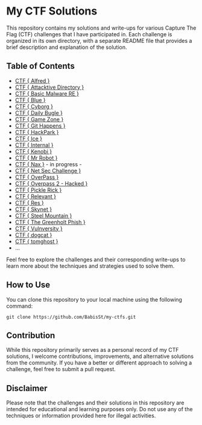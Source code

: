 # My CTF Solutions

This repository contains my solutions and write-ups for various Capture The Flag (CTF) challenges that I have participated in. Each challenge is organized in its own directory, with a separate README file that provides a brief description and explanation of the solution.

## Table of Contents

- [CTF { Alfred }](https://github.com/BabisSt/my-ctfs/blob/main/CTF%20%7B%20Alfred%20%7D.md)
- [CTF { Attacktive Directory }](https://github.com/BabisSt/my-ctfs/blob/main/CTF%20%7B%20Attacktive%20Directory%20%7D.md)
- [CTF { Basic Malware RE }](https://github.com/BabisSt/my-ctfs/blob/main/CTF%20%7BBasic%20Malware%20RE%7D.md)
- [CTF { Blue }](https://github.com/BabisSt/my-ctfs/blob/main/CTF%20%7B%20Blue%20%7D.md)
- [CTF { Cyborg }](https://github.com/BabisSt/my-ctfs/blob/main/CTF%20%7B%20Cyborg%20%7D.md)
- [CTF { Daily Bugle }](https://github.com/BabisSt/my-ctfs/blob/main/CTF%20%7B%20Daily%20Bugle%20%7D.md)
- [CTF { Game Zone }](https://github.com/BabisSt/my-ctfs/blob/main/CTF%20%7B%20Game%20Zone%20%7D.md)
- [CTF { Git Happens }](https://github.com/BabisSt/my-ctfs/blob/main/CTF%20%7B%20Git%20Happens%20%7D.md)
- [CTF { HackPark }](https://github.com/BabisSt/my-ctfs/blob/main/CTF%20%7B%20HackPark%20%7D.md)
- [CTF { Ice }](https://github.com/BabisSt/my-ctfs/blob/main/CTF%20%7B%20Ice%20%7D.md)
- [CTF { Internal }](https://github.com/BabisSt/my-ctfs/blob/main/CTF%20%7B%20Internal%20%7D.md) 
- [CTF { Kenobi }](https://github.com/BabisSt/my-ctfs/blob/main/CTF%20%7B%20Kenobi%20%7D.md)
- [CTF { Mr Robot }](https://github.com/BabisSt/my-ctfs/blob/main/CTF%20%7B%20Mr%20Robot%20%7D.md)
- [CTF { Nax }](https://github.com/BabisSt/my-ctfs/blob/main/CTF%20%7B%20Nax%20%7D.md) - in progress -
- [CTF { Net Sec Challenge }](https://github.com/BabisSt/my-ctfs/blob/main/CTF%20%7B%20Net%20Sec%20Challenge%20%7D.md)
- [CTF { OverPass }](https://github.com/BabisSt/my-ctfs/blob/main/CTF%20%7B%20Overpass%20%7D.md)
- [CTF { Overpass 2 - Hacked }](https://github.com/BabisSt/my-ctfs/blob/main/CTF%20%7B%20Overpass%202%20-%20Hacked%20%7D.md)
- [CTF { Pickle Rick }](https://github.com/BabisSt/my-ctfs/blob/main/CTF%20%7B%20Pickle%20Rick%20%7D.md)
- [CTF { Relevant }](https://github.com/BabisSt/my-ctfs/blob/main/CTF%20%7B%20Relevant%20%7D.md)
- [CTF { Res }](https://github.com/BabisSt/my-ctfs/blob/main/CTF%20%7B%20Res%20%7D.md)
- [CTF { Skynet }](https://github.com/BabisSt/my-ctfs/blob/main/CTF%20%7B%20Skynet%20%7D.md)
- [CTF { Steel Mountain }](https://github.com/BabisSt/my-ctfs/blob/main/CTF%20%7B%20Steel%20Mountain%20%7D.md)
- [CTF { The Greenholt Phish }](https://github.com/BabisSt/my-ctfs/blob/main/CTF%20%7B%20The%20Greenholt%20Phish%20%7D.md)
- [CTF { Vulnversity }](https://github.com/BabisSt/my-ctfs/blob/main/CTF%20%7B%20Vulnversity%20%7D.md)
- [CTF { dogcat }](https://github.com/BabisSt/my-ctfs/blob/main/CTF%20%7B%20dogcat%20%7D.md)
- [CTF { tomghost }](https://github.com/BabisSt/my-ctfs/blob/main/CTF%20%7B%20tomghost%20%7D.md)
- ...

Feel free to explore the challenges and their corresponding write-ups to learn more about the techniques and strategies used to solve them.

## How to Use

You can clone this repository to your local machine using the following command:

```
git clone https://github.com/BabisSt/my-ctfs.git
```

## Contribution

While this repository primarily serves as a personal record of my CTF solutions, I welcome contributions, improvements, and alternative solutions from the community. If you have a better or different approach to solving a challenge, feel free to submit a pull request.

## Disclaimer

Please note that the challenges and their solutions in this repository are intended for educational and learning purposes only. Do not use any of the techniques or information provided here for illegal activities.
